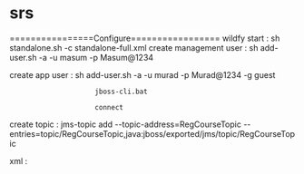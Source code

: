 # srs
================Configure=================
 wildfy start : sh standalone.sh -c standalone-full.xml
 create management user : sh add-user.sh -a -u masum -p Masum@1234  

  create app user :       sh add-user.sh -a -u murad -p Murad@1234 -g guest

                         jboss-cli.bat 

                         connect 
 
 create topic :    jms-topic add --topic-address=RegCourseTopic --entries=topic/RegCourseTopic,java:jboss/exported/jms/topic/RegCourseTopic
  
  xml :            <jms-topic name="RegCourseTopic" entries="topic/RegCourseTopic java:jboss/exported/jms/topic/RegCourseTopic"/>
   
   
   
